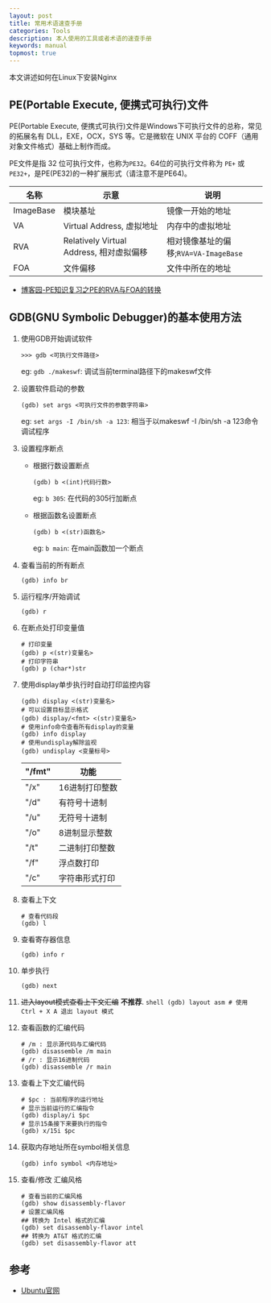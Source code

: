 ```yaml
---
layout: post
title: 常用术语速查手册
categories: Tools
description: 本人使用的工具或者术语的速查手册
keywords: manual
topmost: true
---
```


本文讲述如何在Linux下安装Nginx

## PE(Portable Execute, 便携式可执行)文件

PE(Portable Execute, 便携式可执行)文件是Windows下可执行文件的总称，常见的拓展名有 DLL，EXE，OCX，SYS 等。它是微软在 UNIX 平台的 COFF（通用对象文件格式）基础上制作而成。

PE文件是指 32 位可执行文件，也称为`PE32`。64位的可执行文件称为 `PE+` 或 `PE32+`，是PE(PE32)的一种扩展形式（请注意不是PE64)。

| 名称 | 示意 | 说明 |
| - | - | - |
| ImageBase | 模块基址 | 镜像一开始的地址 |
| VA | Virtual Address, 虚拟地址 | 内存中的虚拟地址 |
| RVA | Relatively Virtual Address, 相对虚拟偏移 | 相对镜像基址的偏移;`RVA=VA-ImageBase` |
| FOA | 文件偏移 | 文件中所在的地址 |

* [博客园-PE知识复习之PE的RVA与FOA的转换](https://www.cnblogs.com/gd-luojialin/p/11306135.html)


## GDB(GNU Symbolic Debugger)的基本使用方法

1. 使用GDB开始调试软件
    ```shell
    >>> gdb <可执行文件路径>
    ```
    eg: `gdb ./makeswf`: 调试当前terminal路径下的makeswf文件

2. 设置软件启动的参数
    ```shell
    (gdb) set args <可执行文件的参数字符串>
    ```
    eg: `set args -I /bin/sh -a 123`: 相当于以makeswf -I /bin/sh -a 123命令调试程序

3. 设置程序断点
   - 根据行数设置断点
        ```shell
        (gdb) b <(int)代码行数>
        ```
        eg: `b 305`: 在代码的305行加断点

   - 根据函数名设置断点
        ```shell
        (gdb) b <(str)函数名>
        ```
        eg: `b main`: 在main函数加一个断点


4. 查看当前的所有断点
    ```shell
    (gdb) info br
    ```

5. 运行程序/开始调试
    ```shell
    (gdb) r
    ```

6. 在断点处打印变量值
    ```shell
    # 打印变量
    (gdb) p <(str)变量名>
    # 打印字符串
    (gdb) p (char*)str
    ```

7. 使用display单步执行时自动打印监控内容
    ```shell
    (gdb) display <(str)变量名>
    # 可以设置目标显示格式
    (gdb) display/<fmt> <(str)变量名>
    # 使用info命令查看所有display的变量
    (gdb) info display
    # 使用undisplay解除监视
    (gdb) undisplay <变量标号>
    ```

    | "\/fmt" | 功能 |
    | - | - |
    | "\/x" | 16进制打印整数 |
    | "\/d" | 有符号十进制 |
    | "\/u" | 无符号十进制 |
    | "\/o" | 8进制显示整数 |
    | "\/t" | 二进制打印整数 |
    | "\/f" | 浮点数打印 |
    | "\/c" | 字符串形式打印 |


8. 查看上下文
    ```shell
    # 查看代码段
    (gdb) l
    ```

9. 查看寄存器信息
    ```shell
    (gdb) info r
    ```

10. 单步执行
    ```shell
    (gdb) next
    ```

11.  ~~进入layout模式查看上下文汇编~~  **不推荐**.
    ```shell
    (gdb) layout asm
    # 使用 Ctrl + X A 退出 layout 模式
    ```

12. 查看函数的汇编代码
    ```shell
    # /m : 显示源代码与汇编代码
    (gdb) disassemble /m main
    # /r : 显示16进制代码
    (gdb) disassemble /r main
    ```

13. 查看上下文汇编代码
    ```shell
    # $pc : 当前程序的运行地址
    # 显示当前运行的汇编指令
    (gdb) display/i $pc
    # 显示15条接下来要执行的指令
    (gdb) x/15i $pc
    ```

14. 获取内存地址所在symbol相关信息
    ```shell
    (gdb) info symbol <内存地址>
    ```

15. 查看/修改 汇编风格
    ```shell
    # 查看当前的汇编风格
    (gdb) show disassembly-flavor
    # 设置汇编风格
    ## 转换为 Intel 格式的汇编 
    (gdb) set disassembly-flavor intel 
    ## 转换为 AT&T 格式的汇编 
    (gdb) set disassembly-flavor att
    ```

## 参考

- [Ubuntu官网][1]

[1]: https://ubuntu.com/
